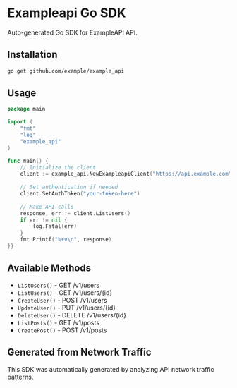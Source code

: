 # Exampleapi Go SDK

Auto-generated Go SDK for ExampleAPI API.

## Installation

```bash
go get github.com/example/example_api
```

## Usage

```go
package main

import (
    "fmt"
    "log"
    "example_api"
)

func main() {
    // Initialize the client
    client := example_api.NewExampleapiClient("https://api.example.com")
    
    // Set authentication if needed
    client.SetAuthToken("your-token-here")
    
    // Make API calls
    response, err := client.ListUsers()
    if err != nil {
        log.Fatal(err)
    }
    fmt.Printf("%+v\n", response)
}}
```

## Available Methods

- `ListUsers()` - GET /v1/users
- `ListUsers()` - GET /v1/users/{id}
- `CreateUser()` - POST /v1/users
- `UpdateUser()` - PUT /v1/users/{id}
- `DeleteUser()` - DELETE /v1/users/{id}
- `ListPosts()` - GET /v1/posts
- `CreatePost()` - POST /v1/posts


## Generated from Network Traffic

This SDK was automatically generated by analyzing API network traffic patterns.
